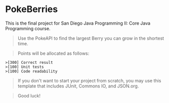# PokeBerries

This is the final project for San Diego Java Programming II: Core Java Programming course.



>Use the PokeAPI to find the largest Berry you can grow in the shortest time.

>Points will be allocated as follows:

    >[300] Correct result
    >[100] Unit tests
    >[100] Code readability

>If you don't want to start your project from scratch, you may use this template that includes JUnit, Commons IO, and JSON.org.

>Good luck!

